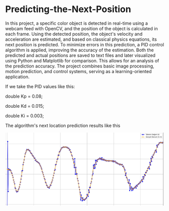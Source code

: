 # Predicting-the-Next-Position

In this project, a specific color object is detected in real-time using a webcam feed with OpenCV, and the position of the object is calculated in each frame. Using the detected position, the object's velocity and acceleration are estimated, and based on classical physics equations, its next position is predicted. To minimize errors in this prediction, a PID control algorithm is applied, improving the accuracy of the estimation. Both the predicted and actual positions are saved to text files and later visualized using Python and Matplotlib for comparison. This allows for an analysis of the prediction accuracy. The project combines basic image processing, motion prediction, and control systems, serving as a learning-oriented application.

If we take the PID values ​​like this:

double Kp = 0.08; 

double Kd = 0.015; 

double Ki = 0.003;

The algorithm's next location prediction results like this


![image url](https://github.com/HalitKosemen/Predicting-the-Next-Position/blob/d8c1e508e2ef4da843997bd5a1bea3d3d5031e60/Pict2.JPG)
